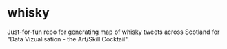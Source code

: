 # whisky
Just-for-fun repo for generating map of whisky tweets across Scotland for "Data Vizualisation - the Art/Skill Cocktail". 
